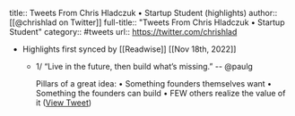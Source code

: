 title:: Tweets From Chris Hladczuk • Startup Student (highlights)
author:: [[@chrishlad on Twitter]]
full-title:: "Tweets From Chris Hladczuk • Startup Student"
category:: #tweets
url:: https://twitter.com/chrishlad

- Highlights first synced by [[Readwise]] [[Nov 18th, 2022]]
	- 1/ “Live in the future, then build what’s missing.” 
	  -- @paulg
	  
	  Pillars of a great idea: 
	  • Something founders themselves want
	  • Something the founders can build
	  • FEW others realize the value of it ([View Tweet](https://twitter.com/search?q=1/%20%E2%80%9CLive%20in%20the%20future%2C%20then%20build%20what%E2%80%99s%20missing.%E2%80%9D%20%20--%20%40paulg%20%20Pillars%20of%20a%20great%20idea%3A%20%20%E2%80%A2%20Something%20founders%20themselves%20want%20%E2%80%A2%20Something%20the%20founders%20can%20build%20%E2%80%A2%20FEW%20others%20realize%20the%20value%20of%20it%20%28from%3A%40chrishlad%29))